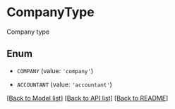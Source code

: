# CompanyType

Company type

## Enum

* `COMPANY` (value: `'company'`)

* `ACCOUNTANT` (value: `'accountant'`)

[[Back to Model list]](../README.md#documentation-for-models) [[Back to API list]](../README.md#documentation-for-api-endpoints) [[Back to README]](../README.md)


